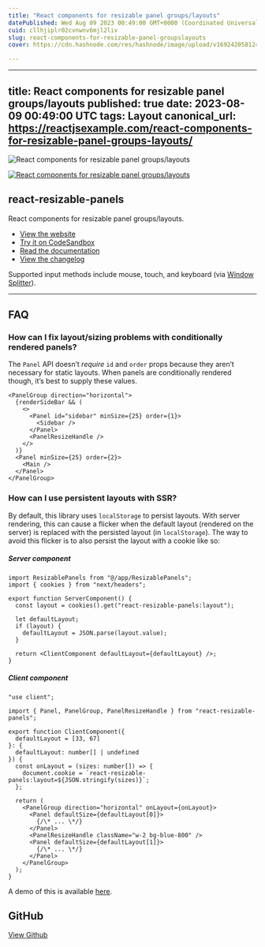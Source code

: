 ```yaml
---
title: "React components for resizable panel groups/layouts"
datePublished: Wed Aug 09 2023 00:49:00 GMT+0000 (Coordinated Universal Time)
cuid: cllhjiplr02cvnwnv6mjl2liv
slug: react-components-for-resizable-panel-groupslayouts
cover: https://cdn.hashnode.com/res/hashnode/image/upload/v1692420581242/737c938e-45da-48e3-9d21-92be310ad964.jpeg

---
```


---
title: React components for resizable panel groups/layouts
published: true
date: 2023-08-09 00:49:00 UTC
tags: Layout
canonical_url: https://reactjsexample.com/react-components-for-resizable-panel-groups-layouts/
---

 ![React components for resizable panel groups/layouts](https://cdn.hashnode.com/res/hashnode/image/upload/v1692420581242/737c938e-45da-48e3-9d21-92be310ad964.jpeg)

[![React components for resizable panel groups/layouts](https://cdn.hashnode.com/res/hashnode/image/upload/v1692420582880/ad8c0115-31df-471f-b7e1-be11a4635ea4.png)](https://user-images.githubusercontent.com/29597/210075327-faeb4ca8-31df-4dc8-a649-01d0ee3cd315.png)

## react-resizable-panels

React components for resizable panel groups/layouts.

- [View the website](https://react-resizable-panels.vercel.app/)
- [Try it on CodeSandbox](https://codesandbox.io/s/react-resizable-panels-zf7hwd)
- [Read the documentation](https://github.com/bvaughn/react-resizable-panels/tree/main/packages/react-resizable-panels)
- [View the changelog](https://github.com/bvaughn/react-resizable-panels/blob/main/packages/react-resizable-panels/CHANGELOG.md)

Supported input methods include mouse, touch, and keyboard (via [Window Splitter](https://www.w3.org/WAI/ARIA/apg/patterns/windowsplitter/)).

* * *

## FAQ

### How can I fix layout/sizing problems with conditionally rendered panels?

The `Panel` API doesn’t _require_ `id` and `order` props because they aren’t necessary for static layouts. When panels are conditionally rendered though, it’s best to supply these values.

```
<PanelGroup direction="horizontal">
  {renderSideBar && (
    <>
      <Panel id="sidebar" minSize={25} order={1}>
        <Sidebar />
      </Panel>
      <PanelResizeHandle />
    </>
  )}
  <Panel minSize={25} order={2}>
    <Main />
  </Panel>
</PanelGroup>
```

### How can I use persistent layouts with SSR?

By default, this library uses `localStorage` to persist layouts. With server rendering, this can cause a flicker when the default layout (rendered on the server) is replaced with the persisted layout (in `localStorage`). The way to avoid this flicker is to also persist the layout with a cookie like so:

##### Server component

```
import ResizablePanels from "@/app/ResizablePanels";
import { cookies } from "next/headers";

export function ServerComponent() {
  const layout = cookies().get("react-resizable-panels:layout");

  let defaultLayout;
  if (layout) {
    defaultLayout = JSON.parse(layout.value);
  }

  return <ClientComponent defaultLayout={defaultLayout} />;
}
```

##### Client component

```
"use client";

import { Panel, PanelGroup, PanelResizeHandle } from "react-resizable-panels";

export function ClientComponent({
  defaultLayout = [33, 67]
}: {
  defaultLayout: number[] | undefined
}) {
  const onLayout = (sizes: number[]) => {
    document.cookie = `react-resizable-panels:layout=${JSON.stringify(sizes)}`;
  };

  return (
    <PanelGroup direction="horizontal" onLayout={onLayout}>
      <Panel defaultSize={defaultLayout[0]}>
        {/\* ... \*/}
      </Panel>
      <PanelResizeHandle className="w-2 bg-blue-800" />
      <Panel defaultSize={defaultLayout[1]}>
        {/\* ... \*/}
      </Panel>
    </PanelGroup>
  );
}
```

A demo of this is available [here](https://github.com/bvaughn/react-resizable-panels-demo-ssr).

## GitHub

[View Github](https://github.com/nicolestandifer3/resizable-panels-react?ref=reactjsexample.com)